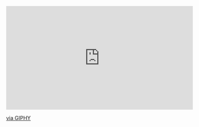 <div style="width:100%;height:0;padding-bottom:56%;position:relative;"><iframe src="https://giphy.com/embed/66r6Rnimi8x7ZyBLGw" width="100%" height="100%" style="position:absolute" frameBorder="0" class="giphy-embed" allowFullScreen></iframe></div><p><a href="https://giphy.com/gifs/66r6Rnimi8x7ZyBLGw">via GIPHY</a></p>
